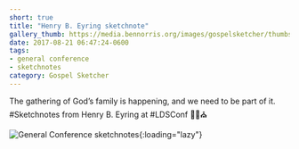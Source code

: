 ```yaml
---
short: true
title: "Henry B. Eyring sketchnote"
gallery_thumb: https://media.bennorris.org/images/gospelsketcher/thumbs/apr-17-1-eyring.jpg
date: 2017-08-21 06:47:24-0600
tags:
- general conference
- sketchnotes
category: Gospel Sketcher
---
```


The gathering of God’s family is happening, and we need to be part of it. #Sketchnotes from Henry B. Eyring at #LDSConf ✍🏼⛪️

![General Conference sketchnotes](https://media.bennorris.org/images/gospelsketcher/general-conference/apr-2017/apr-17-1-eyring.jpg){:loading="lazy"}
